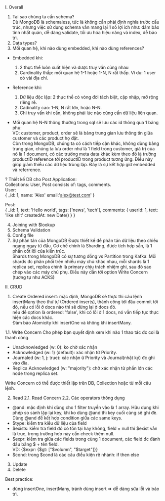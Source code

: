 I. Overall
1. Tại sao chúng ta cần schema?  
Dù MongoDB là schemaless, tức là không cần phải định nghĩa trước cấu trúc, nhưng việc sử dụng schema vẫn mang lại 1 số lợi ích như: đảm bảo tính nhất quán, dễ dàng validate, tối ưu hóa hiệu năng và index, dễ bảo trì.
2. Data types?
3. Mối quan hệ, khi nào dùng embedded, khi nào dùng references?
- Embedded khi:  
    1. 2 thực thể luôn xuất hiện và được truy vấn cùng nhau
    2. Cardinality thấp: mối quan hệ 1-1 hoặc 1-N, N rất thấp. Ví dụ: 1 user có vài địa chỉ.

- Reference khi:
    1. Dữ liệu độc lập: 2 thực thể có vòng đời tách biệt, cập nhập, mở rộng riêng rẽ.
    2. Cadinality cao: 1-N, N rất lớn, hoặc N-N.
    3. Chỉ truy vấn khi cần, không phải lúc nào cùng cần dữ liệu liên quan.  

- Mối quan hệ N-N thông thường trong sql sẽ lưu các id thông qua 1 bảng phụ:  
VD: customer, product, order sẽ là bảng trung gian lưu thông tin giữa customer và các product họ đặt.  
Còn trong MongoDB, chúng ta có cách tiếp cận khác, không dùng bảng trung gian, chúng ta lưu order như là 1 field trong customer, giá trị của nó là 1 document, có các trường meta data khác kèm theo đó là trường productID reference tới productID trong product tương ứng. Điều này giúp giảm thiểu các dữ liệu trùng lặp.
Đây là sự kết hợp giữ embedded và referrence.  

? Thiết kế DB cho Post Application:  
Collections: User, Post consists of: tags, comments.  
User:  
{
    _id: 1,
    name: 'Alex'
    email:'alex@test.com'
}  

Post:  
{
    _id: 1,
    text: 'Hello world',
    tags: ['news', 'tech'],
    comments: {
        userId: 1,
        text: 'like shit'
        createdAt: new Date()
    }
}

4. Joining with $lookup  
5. Schema Validation  
6. Config file
7. Sự phân tán của MongoDB
Được thiết kế để phân tán dữ liệu theo chiều ngang ngay từ đầu. Cơ chế chính là Sharding, được tích hợp sẵn, là 1 phần cốt lõi của kiến trúc.  
Shards trong MongoDB có sự tương đồng vs Partition trong Kafka:
Mỗi shards đc phân phối trên nhiều máy chủ khác nhau, mỗi shards là 1 replica set, replica chính là primary chịu trách nhiệm ghi, sau đó sao chép vào các máy chủ phụ. Điều này dẫn tới option Write Concern (tương tự như ACKS)

II. CRUD
1. Create
Ordered insert: mặc định, MongoDB sẽ thực thi câu lệnh insertMany theo thứ tự (Ordered inserts), thành công tới đâu commit tới đó, nếu có lỗi ở docs nào thì sẽ dừng lại ở docs đó.  
nếu để option là ordered: 'false', khi có lỗi ở 1 docs, nó vẫn tiếp tục thực hiện các docs khác.  
Đảm bảo Atomicity khi insertOne và không khi insertMany.  

1.1. Write Concern
Cho phép bạn quyết định xem khi nào 1 thao tác đc coi là thành công.
- Unacknowledged (w: 0): ko chờ xác nhận
- Acknowledged (w: 1) (default): xác nhận từ Priority.
- Journaled (w: 1, j: true): xác nhận ừ Priority và Journal(nhật ký) đc ghi vào đĩa.
- Replica Acknowledged (w: "majority"): chờ xác nhận từ phần lớn các node trong replica set.

Write Concern có thể được thiết lập trên DB, Collection hoặc từ mỗi câu lệnh.

2. Read
2.1. Read Concern
2.2. Các operators thông dụng
- @and: mậc định khi dùng cho 1 filter truyền vào là 1 array. Hữu dụng khi phép so sánh lặp lại key, khi ko dùng @and thì key cuối cùng sẽ ghi đè. Dùng @and để kết hợp condition giữa các same keys.
- $type: kiểm tra kiểu dữ liệu của field
- $exists: kiểm tra field đó có tồn tại hay không, field = null thì $exist vẫn là true, trong trường hợp này cần check thêm null.
- $expr: kiểm tra giữa các fields trong cùng 1 document, các field đc đánh dấu bằng $ + tên field.  
VD: {$expr: {$gt: ["$volumn", "$target"]}}  
- $cond: trong $cond là các câu điều kiện rẽ nhánh: if then else

3. Update
4. Delete

Best practice:  
- dùng insertOne, insertMany, tránh dùng insert => dễ dàng sửa lỗi và bảo trì.